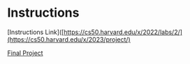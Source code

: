 # Instructions
[Instructions Link]([https://cs50.harvard.edu/x/2022/labs/2/](https://cs50.harvard.edu/x/2023/project/)

[Final Project]()
